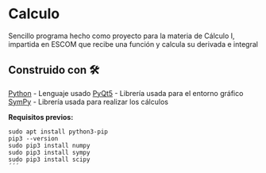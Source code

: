 # Calculo

Sencillo programa hecho como proyecto para la materia de Cálculo I, impartida en ESCOM que recibe una función y calcula su derivada e integral

## Construido con 🛠️
[Python](https://www.python.org/) - Lenguaje usado
[PyQt5](https://pypi.org/project/PyQt5/) - Librería usada para el entorno gráfico
[SymPy](https://www.sympy.org/en/index.html) - Librería usada para realizar los cálculos

**Requisitos previos:**

```
sudo apt install python3-pip
pip3 --version
sudo pip3 install numpy
sudo pip3 install sympy
sudo pip3 install scipy
´´´
